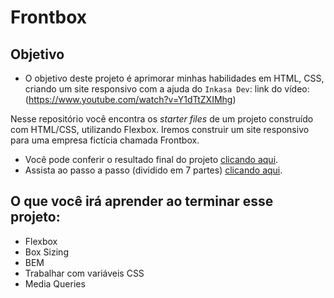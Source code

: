 # Frontbox

## Objetivo

- O objetivo deste projeto é aprimorar minhas habilidades em HTML, CSS, criando um site responsivo com a ajuda do `Inkasa Dev`: link do vídeo: (https://www.youtube.com/watch?v=Y1dTtZXIMhg)

Nesse repositório você encontra os *starter files* de um projeto construído com HTML/CSS, utilizando Flexbox. Iremos construir um site responsivo para uma empresa fictícia chamada Frontbox.

- Você pode conferir o resultado final do projeto [clicando aqui](https://frontbox.surge.sh/).
- Assista ao passo a passo (dividido em 7 partes) [clicando aqui](https://www.youtube.com/playlist?list=PL28O_hEAqjAsDpyOY09Ju_KJcHegksekf).

## O que você irá aprender ao terminar esse projeto:

- Flexbox
- Box Sizing
- BEM
- Trabalhar com variáveis CSS
- Media Queries

